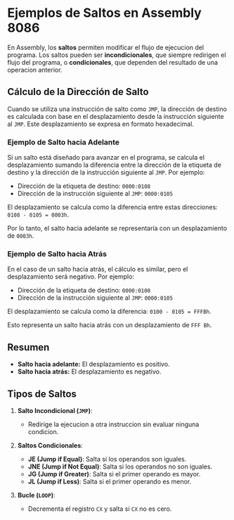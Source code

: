 # Ejemplos de Saltos en Assembly 8086

En Assembly, los **saltos** permiten modificar el flujo de ejecucion del programa. Los saltos pueden ser **incondicionales**, que siempre redirigen el flujo del programa, o **condicionales**, que dependen del resultado de una operacion anterior.

## Cálculo de la Dirección de Salto

Cuando se utiliza una instrucción de salto como `JMP`, la dirección de destino es calculada con base en el desplazamiento desde la instrucción siguiente al `JMP`. Este desplazamiento se expresa en formato hexadecimal.

### Ejemplo de Salto hacia Adelante

Si un salto está diseñado para avanzar en el programa, se calcula el desplazamiento sumando la diferencia entre la dirección de la etiqueta de destino y la dirección de la instrucción siguiente al `JMP`. Por ejemplo:

- Dirección de la etiqueta de destino: `0000:0108`
- Dirección de la instrucción siguiente al `JMP`: `0000:0105`

El desplazamiento se calcula como la diferencia entre estas direcciones: `0108 - 0105 = 0003h`.

Por lo tanto, el salto hacia adelante se representaría con un desplazamiento de `0003h`.

### Ejemplo de Salto hacia Atrás

En el caso de un salto hacia atrás, el cálculo es similar, pero el desplazamiento será negativo. Por ejemplo:

- Dirección de la etiqueta de destino: `0000:0100`
- Dirección de la instrucción siguiente al `JMP`: `0000:0105`

El desplazamiento se calcula como la diferencia: `0100 - 0105 = FFFBh`.

Esto representa un salto hacia atrás con un desplazamiento de `FFF Bh`.

## Resumen

- **Salto hacia adelante:** El desplazamiento es positivo.
- **Salto hacia atrás:** El desplazamiento es negativo.

## Tipos de Saltos

1. **Salto Incondicional (`JMP`)**:
   - Redirige la ejecucion a otra instruccion sin evaluar ninguna condicion.

2. **Saltos Condicionales**:
   - **JE (Jump if Equal)**: Salta si los operandos son iguales.
   - **JNE (Jump if Not Equal)**: Salta si los operandos no son iguales.
   - **JG (Jump if Greater)**: Salta si el primer operando es mayor.
   - **JL (Jump if Less)**: Salta si el primer operando es menor.

3. **Bucle (`LOOP`)**:
   - Decrementa el registro `CX` y salta si `CX` no es cero.
